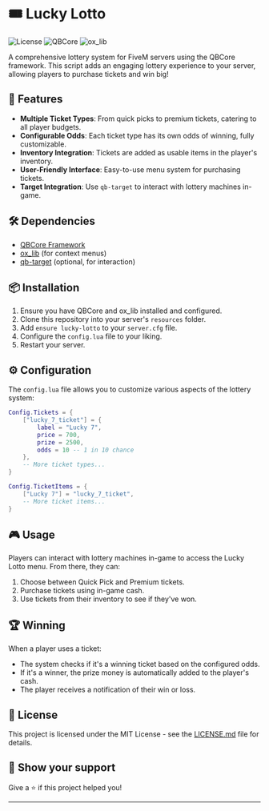 # 🎟️ Lucky Lotto 

![License](https://img.shields.io/badge/license-MIT-blue.svg)
![QBCore](https://img.shields.io/badge/qbcore-framework-green.svg)
![ox_lib](https://img.shields.io/badge/ox__lib-context_menu-orange.svg)

A comprehensive lottery system for FiveM servers using the QBCore framework. This script adds an engaging lottery experience to your server, allowing players to purchase tickets and win big!

## 🌟 Features

- **Multiple Ticket Types**: From quick picks to premium tickets, catering to all player budgets.
- **Configurable Odds**: Each ticket type has its own odds of winning, fully customizable.
- **Inventory Integration**: Tickets are added as usable items in the player's inventory.
- **User-Friendly Interface**: Easy-to-use menu system for purchasing tickets.
- **Target Integration**: Use `qb-target` to interact with lottery machines in-game.

## 🛠️ Dependencies

- [QBCore Framework](https://github.com/qbcore-framework)
- [ox_lib](https://github.com/overextended/ox_lib) (for context menus)
- [qb-target](https://github.com/BerkieBb/qb-target) (optional, for interaction)

## 📦 Installation

1. Ensure you have QBCore and ox_lib installed and configured.
2. Clone this repository into your server's `resources` folder.
3. Add `ensure lucky-lotto` to your `server.cfg` file.
4. Configure the `config.lua` file to your liking.
5. Restart your server.

## ⚙️ Configuration

The `config.lua` file allows you to customize various aspects of the lottery system:

```lua
Config.Tickets = {
    ["lucky_7_ticket"] = {
        label = "Lucky 7",
        price = 700,
        prize = 2500,
        odds = 10 -- 1 in 10 chance
    },
    -- More ticket types...
}

Config.TicketItems = {
    ["Lucky 7"] = "lucky_7_ticket",
    -- More ticket items...
}
```

## 🎮 Usage

Players can interact with lottery machines in-game to access the Lucky Lotto menu. From there, they can:

1. Choose between Quick Pick and Premium tickets.
2. Purchase tickets using in-game cash.
3. Use tickets from their inventory to see if they've won.

## 🏆 Winning

When a player uses a ticket:
- The system checks if it's a winning ticket based on the configured odds.
- If it's a winner, the prize money is automatically added to the player's cash.
- The player receives a notification of their win or loss.

## 📝 License

This project is licensed under the MIT License - see the [LICENSE.md](LICENSE.md) file for details.

## 👏 Show your support

Give a ⭐️ if this project helped you!

---
